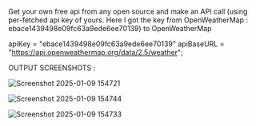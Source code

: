 Get your own free api from any open source and make an API call (using per-fetched api key of yours. Here I got the key from 
OpenWeatherMap : ebace1439498e09fc63a9ede6ee70139) to OpenWeatherMap

apiKey = "ebace1439498e09fc63a9ede6ee70139"
apiBaseURL = "https://api.openweathermap.org/data/2.5/weather";

OUTPUT SCREENSHOTS :

![Screenshot 2025-01-09 154721](https://github.com/user-attachments/assets/e552dffa-50ef-42ab-8a79-5344d17901e3)

![Screenshot 2025-01-09 154744](https://github.com/user-attachments/assets/20d95e05-c988-4a71-b244-1b7357eeab94)

![Screenshot 2025-01-09 154733](https://github.com/user-attachments/assets/9c8e21c9-ff03-4519-b77e-3e7cfbec3d18)
